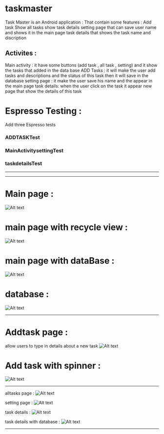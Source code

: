 # taskmaster
Task Master is an Android application : 
That contain some features :
Add task 
Show all tasks 
show task details 
setting page that can save user name and shows it in the main page 
task details that shows the task name and discription 


## Activites :
Main activity :
it have some buttons (add task , all task , setting)
and it  show the tasks that added in the data base
ADD Tasks :
it will make the user add tasks and descriptions and the status of this task then it will save in the database
setting page :
it make the user save his name and the appear in the main page
task details:
when the user click on the task it appear new page that show the details of this task


# Espresso Testing :
Add three Espresso tests 
### ADDTASKTest
### MainActivitysettingTest
### taskdetailsTest


-------------------------------------------------------------------
-------------------------------------------------------------------


# Main page :
![Alt text](screenshots/mainpage1.PNG)


 # main page with recycle view :
![Alt text](screenshots/mainwithrecycleviewedit.PNG)





# main page with dataBase :
![Alt text](screenshots/newMain.PNG)

# database :
![Alt text](screenshots/database.PNG)

-----------------------------------------------------------------
# Addtask page :
allow users to type in details about a new task
![Alt text](screenshots/addTask.PNG)

 # Add task with spinner :
![Alt text](screenshots/addwithspinner.PNG)

-------------------------------------------------------------------
alltasks page :
![Alt text](screenshots/alltasks.PNG)

setting page :
![Alt text](screenshots/setting1.PNG)


task details :
![Alt text](screenshots/taskdetails1.PNG)

task details with database :
![Alt text](screenshots/detailsnew.PNG)


----------------------------------------------



